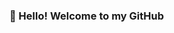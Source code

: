 ### 👋 Hello! Welcome to my GitHub 


<!--
**trudygill/trudygill** is a ✨ _special_ ✨ repository because its `README.md` (this file) appears on your GitHub profile.

- 💫 I’m Trudy! I'm a newbie data and business analyst learning the necessary skillset to pivot in the field.
- 👩🏽‍💻 I am currently learning SQL and working on practice projects 

Here are some ideas to get you started:

- 🔭 I’m currently working on ...
- 🌱 I’m currently learning ...
- 👯 I’m looking to collaborate on ...
- 🤔 I’m looking for help with ...
- 💬 Ask me about ...
- 📫 How to reach me: ...
- 😄 Pronouns: ...
- ⚡ Fun fact: ...




👋 Hi, I’m Megan!
📊 I am currently an Analytics and Data Strategy Senior Associate in the Washington, DC area, performing analyses for cases in the healthcare, wage/labor, anti-money laundering, cybersecurity, etc. industries.

 

👀 Outside of work I enjoy

🏋🏻‍♀️ Powerlifting: I am a competitive powerlifter and Virginia State Referee
👗 Fashion content creation: I love taking pictures of cute outfits https://www.instagram.com/meganlovesbread/
🍞 Eating carbs: All forms of bread and pasta are my life
📚 Reading: Give me your best self development recommendations please!

 

🌱 I’m currently learning

🙇🏻‍♀️ The fundamental concepts of data analysis, as I am still fairly new to the field!
🔧 More advanced uses of Python, R, Power BI, Tableau and SQL

 

📫 How to reach me

⛓ https://www.linkedin.com/in/meganlieu/






























-->

